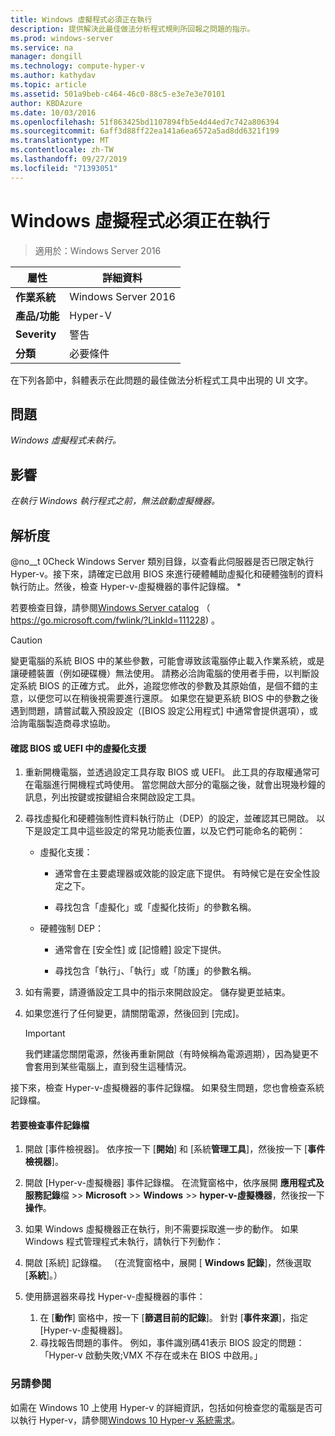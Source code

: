 ```yaml
---
title: Windows 虛擬程式必須正在執行
description: 提供解決此最佳做法分析程式規則所回報之問題的指示。
ms.prod: windows-server
ms.service: na
manager: dongill
ms.technology: compute-hyper-v
ms.author: kathydav
ms.topic: article
ms.assetid: 501a9beb-c464-46c0-88c5-e3e7e3e70101
author: KBDAzure
ms.date: 10/03/2016
ms.openlocfilehash: 51f863425bd1107894fb5e4d44ed7c742a806394
ms.sourcegitcommit: 6aff3d88ff22ea141a6ea6572a5ad8dd6321f199
ms.translationtype: MT
ms.contentlocale: zh-TW
ms.lasthandoff: 09/27/2019
ms.locfileid: "71393051"
---
```

# <a name="windows-hypervisor-must-be-running"></a>Windows 虛擬程式必須正在執行

>適用於：Windows Server 2016
  
|屬性|詳細資料|  
|-|-|  
|**作業系統**|Windows Server 2016|  
|**產品/功能**|Hyper-V|  
|**Severity**|警告|  
|**分類**|必要條件|  
  
在下列各節中，斜體表示在此問題的最佳做法分析程式工具中出現的 UI 文字。  
  
## <a name="issue"></a>問題  
  
*Windows 虛擬程式未執行。*  
  
## <a name="impact"></a>影響  
  
*在執行 Windows 執行程式之前，無法啟動虛擬機器。*  
  
## <a name="resolution"></a>解析度  
  
@no__t 0Check Windows Server 類別目錄，以查看此伺服器是否已限定執行 Hyper-v。接下來，請確定已啟用 BIOS 來進行硬體輔助虛擬化和硬體強制的資料執行防止。然後，檢查 Hyper-v-虛擬機器的事件記錄檔。 *  
  
若要檢查目錄，請參閱[Windows Server catalog](https://go.microsoft.com/fwlink/?LinkId=111228) （ https://go.microsoft.com/fwlink/?LinkId=111228) 。  
  
> [!CAUTION]  
> 變更電腦的系統 BIOS 中的某些參數，可能會導致該電腦停止載入作業系統，或是讓硬體裝置（例如硬碟機）無法使用。 請務必洽詢電腦的使用者手冊，以判斷設定系統 BIOS 的正確方式。 此外，追蹤您修改的參數及其原始值，是個不錯的主意，以便您可以在稍後視需要進行還原。 如果您在變更系統 BIOS 中的參數之後遇到問題，請嘗試載入預設設定（[BIOS 設定公用程式] 中通常會提供選項），或洽詢電腦製造商尋求協助。  
  
#### <a name="to-verify-virtualization-support-in-the-bios-or-uefi"></a>確認 BIOS 或 UEFI 中的虛擬化支援  
  
1.  重新開機電腦，並透過設定工具存取 BIOS 或 UEFI。 此工具的存取權通常可在電腦進行開機程式時使用。 當您開啟大部分的電腦之後，就會出現幾秒鐘的訊息，列出按鍵或按鍵組合來開啟設定工具。  
  
2.  尋找虛擬化和硬體強制性資料執行防止（DEP）的設定，並確認其已開啟。 以下是設定工具中這些設定的常見功能表位置，以及它們可能命名的範例：  
  
    -   虛擬化支援：  
  
        -   通常會在主要處理器或效能的設定底下提供。 有時候它是在安全性設定之下。  
  
        -   尋找包含「虛擬化」或「虛擬化技術」的參數名稱。  
  
    -   硬體強制 DEP：  
  
        -   通常會在 [安全性] 或 [記憶體] 設定下提供。  
  
        -   尋找包含「執行」、「執行」或「防護」的參數名稱。  
  
3.  如有需要，請遵循設定工具中的指示來開啟設定。 儲存變更並結束。  
  
4.  如果您進行了任何變更，請關閉電源，然後回到 [完成]。  
  
    > [!IMPORTANT]  
    > 我們建議您關閉電源，然後再重新開啟（有時候稱為電源週期），因為變更不會套用到某些電腦上，直到發生這種情況。  
  
接下來，檢查 Hyper-v-虛擬機器的事件記錄檔。 如果發生問題，您也會檢查系統記錄檔。  
  
#### <a name="to-check-the-event-logs"></a>若要檢查事件記錄檔  
  
1.  開啟 [事件檢視器]。 依序按一下 [**開始**] 和 [系統**管理工具**]，然後按一下 [**事件檢視器**]。  
  
2.  開啟 [Hyper-v-虛擬機器] 事件記錄檔。 在流覽窗格中，依序展開 **應用程式及服務記錄**檔  >> **Microsoft** >> **Windows** >> **hyper-v-虛擬機器**，然後按一下 **操作**。  
  
3.  如果 Windows 虛擬機器正在執行，則不需要採取進一步的動作。 如果 Windows 程式管理程式未執行，請執行下列動作：  
  
4.  開啟 [系統] 記錄檔。 （在流覽窗格中，展開 [ **Windows 記錄**]，然後選取 [**系統**]。）  
  
5.  使用篩選器來尋找 Hyper-v-虛擬機器的事件：   
    1. 在 [**動作**] 窗格中，按一下 [**篩選目前的記錄**]。 針對 [**事件來源**]，指定 [Hyper-v-虛擬機器]。   
    2. 尋找報告問題的事件。 例如，事件識別碼41表示 BIOS 設定的問題：「Hyper-v 啟動失敗;VMX 不存在或未在 BIOS 中啟用。」  
  
### <a name="see-also"></a>另請參閱  
如需在 Windows 10 上使用 Hyper-v 的詳細資訊，包括如何檢查您的電腦是否可以執行 Hyper-v，請參閱[Windows 10 Hyper-v 系統需求](https://msdn.microsoft.com/virtualization/hyperv_on_windows/quick_start/walkthrough_compatibility)。 


